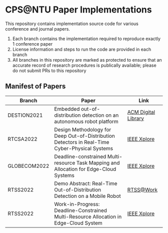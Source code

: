 # CPS@NTU Paper Implementations
This repository contains implementation source code for various conference and journal papers.

1. Each branch contains the implementation required to reproduce exactly 1 conference paper
2. License information and steps to run the code are provided in each branch
3. All branches in this repository are marked as protected to ensure that an accurate record of research procedures is publically available; please do not submit PRs to this repository

## Manifest of Papers
| Branch | Paper | Link |
|--------|-------|-----|
| DESTION2021 | Embedded out-of-distribution detection on an autonomous robot platform | [ACM Digital Library](https://dl.acm.org/doi/abs/10.1145/3445034.3460509) |
| RTCSA2022 | Design Methodology for Deep Out-of-Distribution Detectors in Real-Time Cyber-Physical Systems | [IEEE Xplore](https://ieeexplore.ieee.org/document/9904799) |
|GLOBECOM2022|Deadline-constrained Multi-resource Task Mapping and Allocation for Edge-Cloud Systems|[IEEE Xplore](https://ieeexplore.ieee.org/abstract/document/10001137)|
| RTSS2022 | Demo Abstract: Real-Time Out-of-Distribution Detection on a Mobile Robot | [RTSS@Work](http://2022.rtss.org/wp-content/uploads/2022/12/RTSSatWork2022.pdf) |
| RTSS2022 | Work-in-Progress: Deadline-Constrained Multi-Resource Allocation in Edge-Cloud System | [IEEE Xplore](https://ieeexplore.ieee.org/abstract/document/9984794)|
